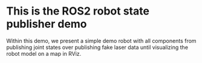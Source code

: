# This is the ROS2 robot state publisher demo

Within this demo, we present a simple demo robot with all components from publishing joint states over publishing fake laser data until visualizing the robot model on a map in RViz.